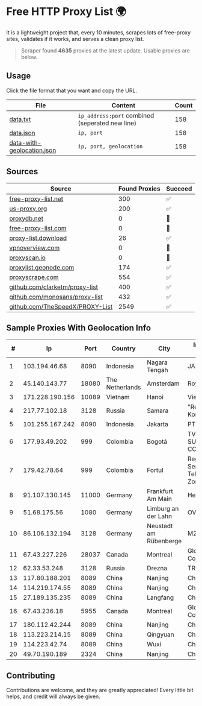 
# Free HTTP Proxy List 🌍

It is a lightweight project that, every 10 minutes, scrapes lots of free-proxy sites, validates if it works, and serves a clean proxy list.


> Scraper found **4635** proxies at the latest update. Usable proxies are below.

## Usage

Click the file format that you want and copy the URL.


|File|Content|Count|
|----|-------|-----|
|[data.txt](https://raw.githubusercontent.com/themiralay/Proxy-List-World/master/data.txt)|`ip_address:port` combined (seperated new line)|158|
|[data.json](https://raw.githubusercontent.com/themiralay/Proxy-List-World/master/data.json)|`ip, port`|158|
|[data-with-geolocation.json](https://raw.githubusercontent.com/themiralay/Proxy-List-World/master/data-with-geolocation.json)|`ip, port, geolocation`|158|

## Sources

|Source|Found Proxies|Succeed|
|------|-------------|-------|
|[free-proxy-list.net](https://free-proxy-list.net)|300|✅|
|[us-proxy.org](https://www.us-proxy.org)|200|✅|
|[proxydb.net](http://proxydb.net)|0|🚫|
|[free-proxy-list.com](https://free-proxy-list.com/?page=&port=&type%5B%5D=http&type%5B%5D=https&up_time=0&search=Search)|0|🚫|
|[proxy-list.download](https://www.proxy-list.download/HTTP)|26|✅|
|[vpnoverview.com](https://vpnoverview.com/privacy/anonymous-browsing/free-proxy-servers)|0|🚫|
|[proxyscan.io](https://www.proxyscan.io)|0|🚫|
|[proxylist.geonode.com](https://proxylist.geonode.com/api/proxy-list?limit=300&page=1&sort_by=lastChecked&sort_type=desc&protocols=http,https)|174|✅|
|[proxyscrape.com](https://api.proxyscrape.com/v2/?request=displayproxies&protocol=http&timeout=10000&country=all&ssl=all&anonymity=all)|554|✅|
|[github.com/clarketm/proxy-list](https://raw.githubusercontent.com/clarketm/proxy-list/master/proxy-list-raw.txt)|400|✅|
|[github.com/monosans/proxy-list](https://raw.githubusercontent.com/monosans/proxy-list/main/proxies/http.txt)|432|✅|
|[github.com/TheSpeedX/PROXY-List](https://raw.githubusercontent.com/TheSpeedX/PROXY-List/master/http.txt)|2549|✅|


## Sample Proxies With Geolocation Info

|#|Ip|Port|Country|City|Internet Service Provider|
|-|--|----|-------|----|-------------------------|
|1|103.194.46.68|8090|Indonesia|Nagara Tengah|JABNET|
|2|45.140.143.77|18080|The Netherlands|Amsterdam|RoyaleHosting BV|
|3|171.228.190.156|10089|Vietnam|Hanoi|Viettel Corporation|
|4|217.77.102.18|3128|Russia|Samara|"Region Svyaz Konsalt" LLC|
|5|101.255.167.242|8090|Indonesia|Jakarta|PT Remala Abadi|
|6|177.93.49.202|999|Colombia|Bogotá|TV AZTECA SUCURSAL COLOMBIA|
|7|179.42.78.64|999|Colombia|Fortul|Regional De Servicios De Telecomunicaciones Zomac S.A.S.|
|8|91.107.130.145|11000|Germany|Frankfurt Am Main|Hetzner Online AG|
|9|51.68.175.56|1080|Germany|Limburg an der Lahn|OVH SAS|
|10|86.106.132.194|3128|Germany|Neustadt am Rübenberge|M247 Europe SRL|
|11|67.43.227.226|28037|Canada|Montreal|GloboTech Communications|
|12|62.33.53.248|3128|Russia|Drezna|TRANS-TELECOM|
|13|117.80.188.201|8089|China|Nanjing|China Telecom|
|14|114.219.174.55|8089|China|Nanjing|China Telecom|
|15|27.189.135.235|8089|China|Langfang|Chinanet|
|16|67.43.236.18|5955|Canada|Montreal|GloboTech Communications|
|17|180.112.42.244|8089|China|Nanjing|Chinanet|
|18|113.223.214.15|8089|China|Qingyuan|Chinanet|
|19|114.223.42.74|8089|China|Wuxi|Chinanet|
|20|49.70.190.189|2324|China|Nanjing|Chinanet|



## Contributing

Contributions are welcome, and they are greatly appreciated! Every
little bit helps, and credit will always be given.

